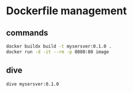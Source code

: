 # Dockerfile management
## commands
```sh
docker buildx build -t mysersver:0.1.0 .
docker run -d -it --rm -p 8080:80 image
```
## dive
```sh
dive mysersver:0.1.0 
```
